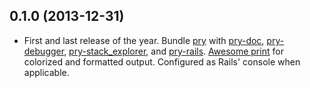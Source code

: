 ## 0.1.0 (2013-12-31)

* First and last release of the year.  Bundle [pry][pry] with [pry-doc][pry-doc], [pry-debugger][pry-debugger], [pry-stack_explorer][pry-stack_explorer], and [pry-rails][pry-rails].  [Awesome print][awesome_print] for colorized and formatted output.  Configured as Rails' console when applicable.

[pry]:                 http://pry.github.com
[pry-doc]:             https://github.com/pry/pry-doc
[pry-stack_explorer]:  https://github.com/pry/pry-stack_explorer
[pry-debugger]:        https://github.com/nixme/pry-debugger
[pry-byebug]:          https://github.com/deivid-rodriguez/pry-byebug
[pry-rails]:           https://github.com/rweng/pry-rails
[awesome_print]:       https://github.com/michaeldv/awesome_print
